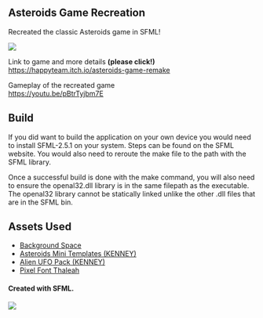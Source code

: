 ## Asteroids Game Recreation

Recreated the classic Asteroids game in SFML!

![](https://media.giphy.com/media/WItEjASFX6fhe9gsUY/giphy.gif)

Link to game and more details <b>(please click!)</b>  
https://happyteam.itch.io/asteroids-game-remake

Gameplay of the recreated game  
https://youtu.be/pBtrTyjbm7E

## Build

If you did want to build the application on your own device you would need to install SFML-2.5.1 on your system.
Steps can be found on the SFML website.
You would also need to reroute the make file to the path with the SFML library.

Once a successful build is done with the make command,
you will also need to ensure the openal32.dll library is in the same filepath as the executable.
The openal32 library cannot be statically linked unlike the other .dll files that are in the SFML bin.

## Assets Used

- [Background Space](https://bacteri.itch.io/background-space)
- [Asteroids Mini Templates (KENNEY)](https://raphaeljaes.itch.io/asteroids-mini-template)
- [Alien UFO Pack (KENNEY)](https://www.kenney.nl/assets/alien-ufo-pack)
- [Pixel Font Thaleah](https://tinyworlds.itch.io/free-pixel-font-thaleah)

#### Created with SFML.

![](https://media.giphy.com/media/k46qOThO6r3s5j4YYQ/giphy.gif)
